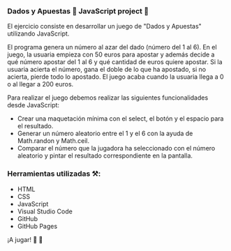 ### Dados y Apuestas 🎲 JavaScript project 💫
El ejercicio consiste en desarrollar un juego de "Dados y Apuestas" utilizando JavaScript.

El programa genera un número al azar del dado (número del 1 al 6). En el juego, la usuaria empieza con 50 euros para apostar y además decide a qué número apostar del 1 al 6 y qué cantidad de euros quiere 
apostar. Si la usuaria acierta el número, gana el doble de lo que ha apostado, si no acierta, pierde todo lo apostado. El juego acaba cuando la usuaria llega a 0 o al llegar a 200 euros.

Para realizar el juego debemos realizar las siguientes funcionalidades desde JavaScript:

- Crear una maquetación mínima con el select, el botón y el espacio para el resultado.
- Generar un número aleatorio entre el 1 y el 6 con la ayuda de Math.randon y Math.ceil.
- Comparar el número que la jugadora ha seleccionado con el número aleatorio y pintar el resultado correspondiente en la pantalla.
  

 ### Herramientas utilizadas ⚒️:

- HTML
- CSS
- JavaScript
- Visual Studio Code
- GitHub
- GitHub Pages




 ¡A jugar! 🎰 💸
  
